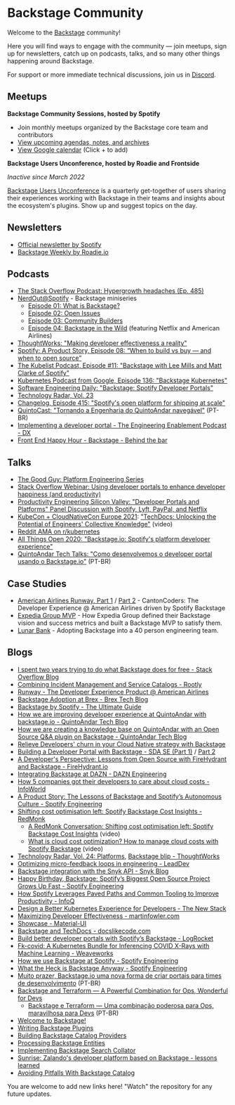# Backstage Community

Welcome to the [Backstage](https://github.com/backstage/backstage) community!

Here you will find ways to engage with the community — join meetups, sign up for newsletters, catch up on podcasts, talks, and so many other things happening around Backstage.

For support or more immediate technical discussions, join us in [Discord](https://discord.gg/MUpMjP2).

## Meetups

**Backstage Community Sessions, hosted by Spotify**

<!-- Waiting for poster -->
<!-- ![Poster](https://user-images.githubusercontent.com/8065913/142976156-471e4dbd-0ffb-4fea-8647-b485f95af413.png) -->

- Join monthly meetups organized by the Backstage core team and contributors
- [View upcoming agendas, notes, and archives](backstage-community-sessions)
- [View Google calendar](https://calendar.google.com/calendar/embed?src=c_qup9gbhn9sqpuao6trttd8mk5s@group.calendar.google.com) (Click + to add)

**Backstage Users Unconference, hosted by Roadie and Frontside**

*Inactive since March 2022*

[Backstage Users Unconference](https://hopin.com/events/backstage-users-unconference-mar-22) is a quarterly get-together of users sharing their experiences working with Backstage in their teams and insights about the ecosystem's plugins. Show up and suggest topics on the day.

## Newsletters

- [Official newsletter by Spotify](https://info.backstage.spotify.com/newsletter_subscribe)
- [Backstage Weekly by Roadie.io](https://roadie.io/backstage-weekly/)

## Podcasts

- [The Stack Overflow Podcast: Hypergrowth headaches (Ep. 485)](https://stackoverflow.blog/2022/09/16/hypergrowth-headaches-ep-485/)
- [NerdOut@Spotify](https://open.spotify.com/show/5eXZwvvxt3K2dxha3BSaAe) - Backstage miniseries
  - [Episode 01: What is Backstage?](https://open.spotify.com/episode/43cbJh4ccRD7lzM2730YK3)
  - [Episode 02: Open Issues](https://open.spotify.com/episode/332yTwGiILGKTS7dsHCj2P)
  - [Episode 03: Community Builders](https://open.spotify.com/episode/3JdT4c2IazDDBsuGGf0sOE)
  - [Episode 04: Backstage in the Wild](https://open.spotify.com/episode/3du4xUEwjKIj87F2NO8jNl) (featuring Netflix and American Airlines)
- [ThoughtWorks: "Making developer effectiveness a reality"](https://www.thoughtworks.com/podcasts/developer-effectiveness)
- [Spotify: A Product Story, Episode 08: “When to build vs buy — and when to open source”](https://open.spotify.com/episode/7iuQ3ew1Wwpuiq6LbBKzCl)
- [The Kubelist Podcast, Episode #11: "Backstage with Lee Mills and Matt Clarke of Spotify"](https://www.heavybit.com/library/podcasts/the-kubelist-podcast/ep-11-backstage-with-lee-mills-and-matt-clarke-of-spotify/)
- [Kubernetes Podcast from Google, Episode 136: "Backstage Kubernetes"](https://kubernetespodcast.com/episode/136-backstage/)
- [Software Engineering Daily: "Backstage: Spotify Developer Portals"](https://softwareengineeringdaily.com/2020/11/19/backstage-spotify-developer-portals-with-stefan-alund/)
- [Technology Radar, Vol. 23](https://www.youtube.com/watch?v=CUTSnAutoAM&t=1176)
- [Changelog, Episode 415: "Spotify's open platform for shipping at scale"](https://changelog.com/podcast/415)
- [QuintoCast: "Tornando a Engenharia do QuintoAndar navegável"](https://open.spotify.com/episode/5VUnjZGGIHBqiD8HHKHyd0?si=adcc7b390dbf45ef) (PT-BR)
- [Implementing a developer portal - The Engineering Enablement Podcast - DX](https://getdx.com/podcast/developer-portal)
- [Front End Happy Hour - Backstage - Behind the bar](https://www.frontendhappyhour.com/episodes/backstage-behind-the-bar/)

## Talks

- [The Good Guy: Platform Engineering Series](https://www.youtube.com/playlist?list=PLGVPcLSzJXQos1O18dvKoW2XSczz2I2lH)
- [Stack Overflow Webinar: Using developer portals to enhance developer happiness (and productivity)](https://resources.stackoverflow.co/topic/productivity-tips/backstage-internal-developer-portal-webinar/)
- [Productivity Engineering Silicon Valley: "Developer Portals and Platforms" Panel Discussion with Spotify, Lyft, PayPal, and Netflix](https://www.youtube.com/watch?v=ajN9-dWSVYs)
- [KubeCon + CloudNativeCon Europe 2021](https://kccnceu2021.sched.com/event/iE4G/techdocs-unlocking-the-potential-of-engineers-collective-knowledge-emma-indal-spotify): ["TechDocs: Unlocking the Potential of Engineers' Collective Knowledge"](https://youtu.be/aIURaocR5D8) (video)
- [Reddit AMA on r/kubernetes](https://www.reddit.com/r/kubernetes/comments/lwb31v/were_the_engineers_rethinking_kubernetes_at/)
- [All Things Open 2020: "Backstage.io: Spotify's platform developer experience"](https://www.youtube.com/watch?v=3FR0G0XRDMA)
- [QuintoAndar Tech Talks: "Como desenvolvemos o developer portal usando o Backstage.io"](https://www.youtube.com/watch?v=Y57gUwb1v3g) (PT-BR)

## Case Studies

- [American Airlines Runway, Part 1](https://www.youtube.com/watch?v=kZFdHmM5-7M) / [Part 2](https://www.youtube.com/watch?v=I2uEhK0T8MY) - CantonCoders: The Developer Experience @ American Airlines driven by Spotify Backstage
- [Expedia Group MVP](https://roadie.io/case-studies/expedia-group-backstage-mvp/) - How Expedia Group defined their Backstage vision and success metrics and built a Backstage MVP to satisfy them.
- [Lunar Bank](https://roadie.io/case-studies/lunar-backstage-adoption/) - Adopting Backstage into a 40 person engineering team.

## Blogs

- [I spent two years trying to do what Backstage does for free - Stack Overflow Blog](https://stackoverflow.blog/2022/09/19/i-spent-two-years-trying-to-do-what-backstage-does-for-free/)
- [Combining Incident Management and Service Catalogs - Rootly](https://rootly.com/changelog/2022-06-23-backstage-integration/)
- [Runway - The Developer Experience Product @ American Airlines](https://tech.aa.com/2021-12-21-runway-pt1/)
- [Backstage Adoption at Brex - Brex Tech Blog](https://medium.com/brexeng/backstage-adoption-at-brex-b415e0e7d3a6)
- [Backstage by Spotify - The Ultimate Guide](https://roadie.io/backstage-spotify/)
- [How we are improving developer experience at QuintoAndar with backstage.io - QuintoAndar Tech Blog](https://medium.com/quintoandar-tech-blog/how-we-are-improving-developer-experience-at-quintoandar-with-backstage-io-fa1ab70b75cb)
- [How we are creating a knowledge base on QuintoAndar with an Open Source Q&A plugin on Backstage - QuintoAndar Tech Blog](https://medium.com/quintoandar-tech-blog/how-we-are-creating-a-knowledge-base-on-quintoandar-with-an-open-source-q-a-plugin-on-backstage-279faf4d6f61)
- [Relieve Developers' churn in your Cloud Native strategy with Backstage](https://frontside.com/blog/2021-05-14-avoid-cloud-native-churn-with-backstage/)
- [Building a Developer Portal with Backstage - SDA SE (Part 1)](https://medium.com/sda-se/building-a-developer-portal-with-backstage-part-1-c4602ee59260) / [Part 2](https://medium.com/sda-se/building-a-developer-portal-with-backstage-part-2-99537068f4ed)
- [A Developer's Perspective: Lessons from Open Source with FireHydrant and Backstage - FireHydrant.io](https://firehydrant.io/blog/a-developers-perspective-lessons-from-open-source/)
- [Integrating Backstage at DAZN - DAZN Engineering](https://medium.com/dazn-tech/integrating-backstage-at-dazn-b8ef5268b347)
- [How 5 companies got their developers to care about cloud costs - InfoWorld](https://www.infoworld.com/article/3623709/how-5-companies-got-their-developers-to-care-about-cloud-costs.html)
- [A Product Story: The Lessons of Backstage and Spotify’s Autonomous Culture - Spotify Engineering](https://engineering.atspotify.com/2021/05/18/a-product-story-the-lessons-of-backstage-and-spotifys-autonomous-culture/)
- [Shifting cost optimisation left: Spotify Backstage Cost Insights - RedMonk](https://redmonk.com/jgovernor/2021/04/28/shifting-cost-optimisation-left-spotify-backstage-cost-insights/)
  - [A RedMonk Conversation: Shifting cost optimisation left: Spotify Backstage Cost Insights](https://redmonk.com/videos/a-redmonk-conversation-shifting-cost-optimisation-left-spotify-backstage-cost-insights/) (video)
  - [What is cloud cost optimization? How to manage cloud costs with Spotify Backstage](https://redmonk.com/videos/what-is-cloud-cost-optimization-how-to-manage-cloud-costs-with-spotify-backstage/) (video)
- [Technology Radar, Vol. 24: Platforms](https://assets.thoughtworks.com/assets/technology-radar-vol-24-en.pdf), [Backstage blip - ThoughtWorks](https://www.thoughtworks.com/radar/platforms?blipid=202010066)
- [Optimizing micro-feedback loops in engineering - LeadDev](https://leaddev.com/productivity-eng-velocity/optimizing-micro-feedback-loops-engineering)
- [Backstage integration with the Snyk API - Snyk Blog](https://snyk.io/blog/backstage-integration-with-the-snyk-api/)
- [Happy Birthday, Backstage: Spotify’s Biggest Open Source Project Grows Up Fast - Spotify Engineering](https://engineering.atspotify.com/2021/03/16/happy-birthday-backstage-spotifys-biggest-open-source-project-grows-up-fast/)
- [How Spotify Leverages Paved Paths and Common Tooling to Improve Productivity - InfoQ](https://www.infoq.com/news/2021/03/spotify-paved-paths/)
- [Design a Better Kubernetes Experience for Developers - The New Stack](https://thenewstack.io/design-a-better-kubernetes-experience-for-developers/)
- [Maximizing Developer Effectiveness - martinfowler.com](https://martinfowler.com/articles/developer-effectiveness.html)
- [Showcase - Material-UI](https://material-ui.com/discover-more/showcase/)
- [Backstage and TechDocs - docslikecode.com](https://www.docslikecode.com/articles/ten-tips-maintaining-long-term-docs-like-code)
- [Build better developer portals with Spotify’s Backstage - LogRocket](https://blog.logrocket.com/better-developer-portals-spotify-backstage/)
- [Fk-covid: A Kubernetes Bundle for Inferencing COVID X-Rays with Machine Learning - Weaveworks](https://www.weave.works/blog/firekube-covid-ml)
- [How we use Backstage at Spotify - Spotify Engineering](https://engineering.atspotify.com/2020/04/21/how-we-use-backstage-at-spotify/)
- [What the Heck is Backstage Anyway - Spotify Engineering](https://engineering.atspotify.com/2020/03/17/what-the-heck-is-backstage-anyway/)
- [Muito prazer, Backstage.io uma nova forma de criar portais para times de desenvolvimento](https://medium.com/@_gdantas/muito-prazer-backstage-io-uma-nova-forma-de-criar-portais-para-times-de-desenvolvimento-3a4c744c85ca) (PT-BR)
- [Backstage and Terraform — A Powerful Combination for Ops, Wonderful for Devs](https://medium.com/@_gdantas/backstage-and-terraform-a-powerful-combination-for-ops-wonderful-for-devs-c04ebce849f0)
  - [Backstage e Terraform — Uma combinação poderosa para Ops, maravilhosa para Devs](https://medium.com/@_gdantas/backstage-e-terraform-uma-combina%C3%A7%C3%A3o-poderosa-para-ops-maravilhosa-para-devs-4c25070045cc) (PT-BR)
- [Welcome to Backstage!](https://drodil.medium.com/welcome-to-backstage-a51f853ec1cd)
- [Writing Backstage Plugins](https://betterprogramming.pub/writing-backstage-plugins-a6bb1283f42)
- [Building Backstage Catalog Providers](https://betterprogramming.pub/building-backstage-catalog-providers-9c144b2e6e7b)
- [Processing Backstage Entities](https://drodil.medium.com/processing-backstage-entities-48dbee26bb54)
- [Implementing Backstage Search Collator](https://drodil.medium.com/implementing-backstage-search-collator-112cd9433815)
- [Sunrise: Zalando's developer platform based on Backstage - lessons learned](https://engineering.zalando.com/posts/2023/08/sunrise-zalandos-developer-platform-based-on-backstage.html)
- [Avoiding Pitfalls With Backstage Catalog](https://medium.com/@drodil/avoiding-pitfalls-with-backstage-catalog-209118cebaf2?sk=363c2788a2d0fc8b0e34fb3ac40cb069)

You are welcome to add new links here! "Watch" the repository for any future updates.
